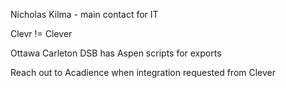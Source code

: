 Nicholas Kilma - main contact for IT

Clevr != Clever

Ottawa Carleton DSB has Aspen scripts for exports

Reach out to Acadience when integration requested from Clever

